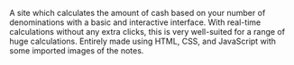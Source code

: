A site which calculates the amount of cash based on your number of denominations with a basic and interactive interface. With real-time calculations without any extra clicks, this is very well-suited for a range of huge calculations. Entirely made using HTML, CSS, and JavaScript with some imported images of the notes.
